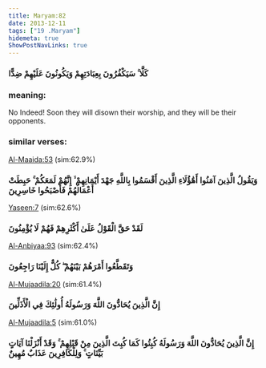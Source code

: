 ```yaml
---
title: Maryam:82
date: 2013-12-11
tags: ["19 .Maryam"]
hidemeta: true 
ShowPostNavLinks: true 
---
```

### كَلَّا ۚ سَيَكْفُرُونَ بِعِبَادَتِهِمْ وَيَكُونُونَ عَلَيْهِمْ ضِدًّا
### meaning: 
No Indeed! Soon they will disown their worship, and they will be their opponents.
### similar verses: 

[Al-Maaida:53](/5/53) (sim:62.9%)

### وَيَقُولُ الَّذِينَ آمَنُوا أَهَٰؤُلَاءِ الَّذِينَ أَقْسَمُوا بِاللَّهِ جَهْدَ أَيْمَانِهِمْ ۙ إِنَّهُمْ لَمَعَكُمْ ۚ حَبِطَتْ أَعْمَالُهُمْ فَأَصْبَحُوا خَاسِرِينَ

[Yaseen:7](/36/7) (sim:62.6%)

### لَقَدْ حَقَّ الْقَوْلُ عَلَىٰ أَكْثَرِهِمْ فَهُمْ لَا يُؤْمِنُونَ

[Al-Anbiyaa:93](/21/93) (sim:62.4%)

### وَتَقَطَّعُوا أَمْرَهُمْ بَيْنَهُمْ ۖ كُلٌّ إِلَيْنَا رَاجِعُونَ

[Al-Mujaadila:20](/58/20) (sim:61.4%)

### إِنَّ الَّذِينَ يُحَادُّونَ اللَّهَ وَرَسُولَهُ أُولَٰئِكَ فِي الْأَذَلِّينَ

[Al-Mujaadila:5](/58/5) (sim:61.0%)

### إِنَّ الَّذِينَ يُحَادُّونَ اللَّهَ وَرَسُولَهُ كُبِتُوا كَمَا كُبِتَ الَّذِينَ مِنْ قَبْلِهِمْ ۚ وَقَدْ أَنْزَلْنَا آيَاتٍ بَيِّنَاتٍ ۚ وَلِلْكَافِرِينَ عَذَابٌ مُهِينٌ
